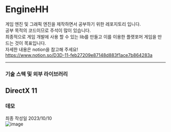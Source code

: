 # EngineHH   
게임 엔진 및 그래픽 엔진을 제작하면서 공부하기 위한 레포지토리 입니다.    
공부 목적의 코드이므로 주석이 많이 있습니다.   
최종적으로 게임 개발에 사용 할 수 있는 lib를 만들고 이를 이용한 플랫포머 게임을 만드는 것이 목표입니다.   
자세한 내용은 notion을 참고해 주세요!   
https://www.notion.so/D3D-11-feb27209e87148d883f1ace7b864283a   

---
### 기술 스텍 및 외부 라이브러리
DirectX 11
---
### 데모
최종 작성일 2023/10/10    
![image](https://github.com/hedwig3798/EngineHH/assets/71327618/325cb958-d096-48b9-af53-e1b4f7010bb6)

